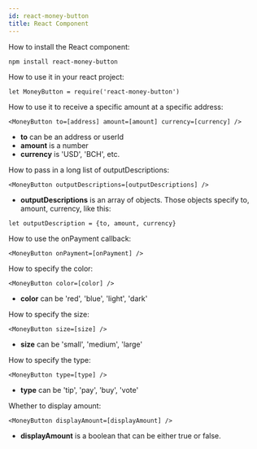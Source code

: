 ```yaml
---
id: react-money-button
title: React Component
---
```


How to install the React component:

```
npm install react-money-button
```

How to use it in your react project:

```
let MoneyButton = require('react-money-button')
```

How to use it to receive a specific amount at a specific address:

```
<MoneyButton to=[address] amount=[amount] currency=[currency] />
```

* **to** can be an address or userId
* **amount** is a number
* **currency** is 'USD', 'BCH', etc.

How to pass in a long list of outputDescriptions:

```
<MoneyButton outputDescriptions=[outputDescriptions] />
```

* **outputDescriptions** is an array of objects. Those objects specify to, amount, currency, like this:

```
let outputDescription = {to, amount, currency}
```

How to use the onPayment callback:

```
<MoneyButton onPayment=[onPayment] />
```

How to specify the color:

```
<MoneyButton color=[color] />
```

* **color** can be 'red', 'blue', 'light', 'dark'

How to specify the size:

```
<MoneyButton size=[size] />
```

* **size** can be 'small', 'medium', 'large'

How to specify the type:

```
<MoneyButton type=[type] />
```

* **type** can be 'tip', 'pay', 'buy', 'vote'

Whether to display amount:

```
<MoneyButton displayAmount=[displayAmount] />
```

* **displayAmount** is a boolean that can be either true or false.
